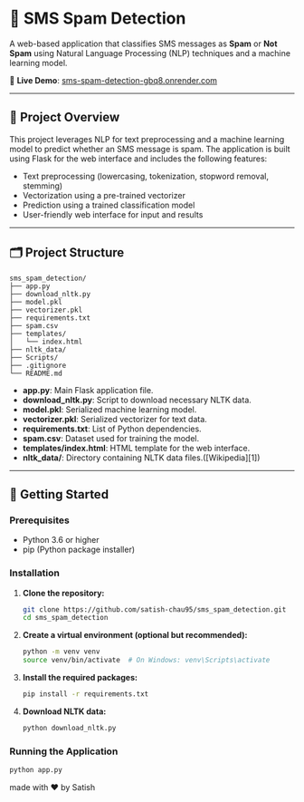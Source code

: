 # 📩 SMS Spam Detection

A web-based application that classifies SMS messages as **Spam** or **Not Spam** using Natural Language Processing (NLP) techniques and a machine learning model.

🔗 **Live Demo**: [sms-spam-detection-gbq8.onrender.com](https://sms-spam-detection-gbq8.onrender.com)

---

## 🧠 Project Overview

This project leverages NLP for text preprocessing and a machine learning model to predict whether an SMS message is spam. The application is built using Flask for the web interface and includes the following features:

* Text preprocessing (lowercasing, tokenization, stopword removal, stemming)
* Vectorization using a pre-trained vectorizer
* Prediction using a trained classification model
* User-friendly web interface for input and results

---

## 🗂️ Project Structure

```
sms_spam_detection/
├── app.py
├── download_nltk.py
├── model.pkl
├── vectorizer.pkl
├── requirements.txt
├── spam.csv
├── templates/
│   └── index.html
├── nltk_data/
├── Scripts/
├── .gitignore
└── README.md
```

* **app.py**: Main Flask application file.
* **download\_nltk.py**: Script to download necessary NLTK data.
* **model.pkl**: Serialized machine learning model.
* **vectorizer.pkl**: Serialized vectorizer for text data.
* **requirements.txt**: List of Python dependencies.
* **spam.csv**: Dataset used for training the model.
* **templates/index.html**: HTML template for the web interface.
* **nltk\_data/**: Directory containing NLTK data files.([Wikipedia][1])

---

## 🚀 Getting Started

### Prerequisites

* Python 3.6 or higher
* pip (Python package installer)

### Installation

1. **Clone the repository:**

   ```bash
   git clone https://github.com/satish-chau95/sms_spam_detection.git
   cd sms_spam_detection
   ```



2. **Create a virtual environment (optional but recommended):**

   ```bash
   python -m venv venv
   source venv/bin/activate  # On Windows: venv\Scripts\activate
   ```



3. **Install the required packages:**

   ```bash
   pip install -r requirements.txt
   ```



4. **Download NLTK data:**

   ```bash
   python download_nltk.py
   ```



### Running the Application

```bash
python app.py
```

made with ❤️ by Satish
